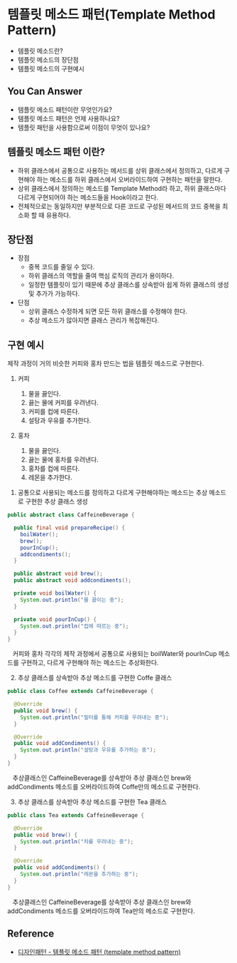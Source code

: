 # 템플릿 메소드 패턴(Template Method Pattern)

<!--Table of Contents-->
- 템플릿 메소드란?
- 템플릿 메소드의 장단점
- 템플릿 메소드의 구현예시

## You Can Answer
- 템플릿 메소드 패턴이란 무엇인가요?
- 템플릿 메소드 패턴은 언제 사용하나요?
- 템플릿 패턴을 사용함으로써 이점이 무엇이 있나요?

## 템플릿 메소드 패턴 이란?
- 하위 클래스에서 공통으로 사용하는 메서드를 상위 클래스에서 정의하고, 다르게 구현해야 하는 메소드를 하위 클래스에서 오버라이드하여 구현하는 패턴을 말한다.
- 상위 클래스에서 정의하는 메소드를 Template Method라 하고, 하위 클래스마다 다르게 구현되어야 하는 메소드들을 Hook이라고 한다.
- 전체적으로는 동일하지만 부분적으로 다른 코드로 구성된 메서드의 코드 중복을 최소화 할 때 유용하다.

## 장단점
- 장점
  - 중복 코드를 줄일 수 있다.
  - 하위 클래스의 역할을 줄여 핵심 로직의 관리가 용이하다.
  - 일정한 템플릿이 있기 때문에 추상 클래스를 상속받아 쉽게 하위 클래스의 생성 및 추가가 가능하다.
- 단점
  - 상위 클래스 수정하게 되면 모든 하위 클래스를 수정해야 한다.
  - 추상 메소드가 많아지면 클래스 관리가 복잡해진다.

## 구현 예시
제작 과정이 거의 비슷한 커피와 홍차 만드는 법을 템플릿 메소드로 구현한다.
1. 커피
   1) 물을 끓인다.
   2) 끓는 물에 커피를 우려낸다.
   3) 커피를 컵에 따른다.
   4) 설탕과 우유를 추가한다.

 2. 홍차
    1) 물을 끓인다.
    2) 끓는 물에 홍차를 우려낸다.
    3) 홍차를 컵에 따른다.
    4) 레몬을 추가한다.

1) 공통으로 사용되는 메소드를 정의하고 다르게 구현해야하는 메소드는 추상 메소드로 구현한 추상 클래스 생성
```java
public abstract class CaffeineBeverage {

  public final void prepareRecipe() {
    boilWater();
    brew();
    pourInCup();
    addcondiments();
  }

  public abstract void brew();
  public abstract void addcondiments();

  private void boilWater() {
    System.out.println("물 끓이는 중");
  }

  private void pourInCup() {
    System.out.println("컵에 따르는 중");
  }
}
```
&nbsp;&nbsp; 커피와 홍차 각각의 제작 과정에서 공통으로 사용되는 boilWater와 pourInCup 메소드를 구현하고, 다르게 구현해야 하는 메소드는 추상화한다.

2) 추상 클래스를 상속받아 추상 메소드를 구현한 Coffe 클래스
```java
public class Coffee extends CaffeineBeverage {

  @Override
  public void brew() {
    System.out.println("필터를 통해 커피를 우려내는 중");
  }

  @Override
  public void addCondiments() {
    System.out.println("설탕과 우유를 추가하는 중");
  }
}
```
&nbsp;&nbsp; 추상클래스인 CaffeineBeverage를 상속받아 추상 클래스인 brew와 addCondiments 메소드를 오버라이드하여 Coffe만의 메소드로 구현한다.

3) 추상 클래스를 상속받아 추상 메소드를 구현한 Tea 클래스
```java
public class Tea extends CaffeineBeverage {

  @Override
  public void brew() {
    System.out.println("차를 우려내는 중");
  }

  @Override
  public void addCondiments() {
    System.out.println("레몬을 추가하는 중");
  }
}
```
&nbsp;&nbsp; 추상클래스인 CaffeineBeverage를 상속받아 추상 클래스인 brew와 addCondiments 메소드를 오버라이드하여 Tea만의 메소드로 구현한다.

## Reference
- [디자인패턴 - 템플릿 메소드 패턴 (template method pattern)](https://jusungpark.tistory.com/24)
